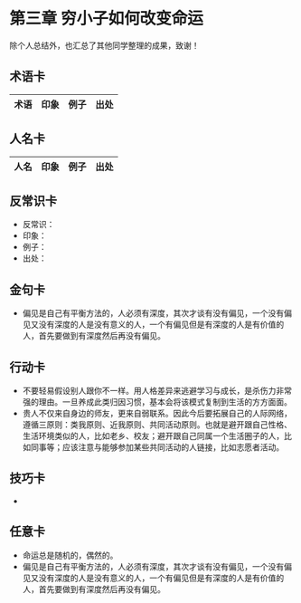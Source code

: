 # 第三章 穷小子如何改变命运
除个人总结外，也汇总了其他同学整理的成果，致谢！
## 术语卡
|术语|印象|例子|出处|
|:---:|---|---|---|

## 人名卡
|人名|印象|例子|出处|
|:---:|---|---|---|

## 反常识卡
- 反常识：
- 印象：
- 例子：
- 出处：

## 金句卡
- 偏见是自己有平衡方法的，人必须有深度，其次才谈有没有偏见，一个没有偏见又没有深度的人是没有意义的人，一个有偏见但是有深度的人是有价值的人，首先要做到有深度然后再没有偏见。

## 行动卡
- 不要轻易假设别人跟你不一样。用人格差异来逃避学习与成长，是杀伤力非常强的理由。一旦养成此类归因习惯，基本会将该模式复制到生活的方方面面。
- 贵人不仅来自身边的师友，更来自弱联系。因此今后要拓展自己的人际网络，遵循三原则：类我原则、近我原则、共同活动原则。也就是避开跟自己性格、生活环境类似的人，比如老乡、校友；避开跟自己同属一个生活圈子的人，比如同事等；应该注意与能够参加某些共同活动的人链接，比如志愿者活动。

## 技巧卡
- 

## 任意卡
- 命运总是随机的，偶然的。
- 偏见是自己有平衡方法的，人必须有深度，其次才谈有没有偏见，一个没有偏见又没有深度的人是没有意义的人，一个有偏见但是有深度的人是有价值的人，首先要做到有深度然后再没有偏见。
